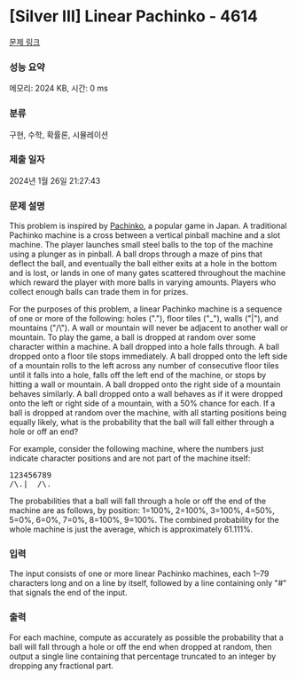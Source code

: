 # [Silver III] Linear Pachinko - 4614 

[문제 링크](https://www.acmicpc.net/problem/4614) 

### 성능 요약

메모리: 2024 KB, 시간: 0 ms

### 분류

구현, 수학, 확률론, 시뮬레이션

### 제출 일자

2024년 1월 26일 21:27:43

### 문제 설명

<p>This problem is inspired by <a href="http://en.wikipedia.org/wiki/Pachinko">Pachinko</a>, a popular game in Japan. A traditional Pachinko machine is a cross between a vertical pinball machine and a slot machine. The player launches small steel balls to the top of the machine using a plunger as in pinball. A ball drops through a maze of pins that deflect the ball, and eventually the ball either exits at a hole in the bottom and is lost, or lands in one of many gates scattered throughout the machine which reward the player with more balls in varying amounts. Players who collect enough balls can trade them in for prizes.</p>

<p>For the purposes of this problem, a linear Pachinko machine is a sequence of one or more of the following: holes ("."), floor tiles ("_"), walls ("|"), and mountains ("/\"). A wall or mountain will never be adjacent to another wall or mountain. To play the game, a ball is dropped at random over some character within a machine. A ball dropped into a hole falls through. A ball dropped onto a floor tile stops immediately. A ball dropped onto the left side of a mountain rolls to the left across any number of consecutive floor tiles until it falls into a hole, falls off the left end of the machine, or stops by hitting a wall or mountain. A ball dropped onto the right side of a mountain behaves similarly. A ball dropped onto a wall behaves as if it were dropped onto the left or right side of a mountain, with a 50% chance for each. If a ball is dropped at random over the machine, with all starting positions being equally likely, what is the probability that the ball will fall either through a hole or off an end?</p>

<p>For example, consider the following machine, where the numbers just indicate character positions and are not part of the machine itself:</p>

<pre>123456789
/\.|__/\.</pre>

<p>The probabilities that a ball will fall through a hole or off the end of the machine are as follows, by position: 1=100%, 2=100%, 3=100%, 4=50%, 5=0%, 6=0%, 7=0%, 8=100%, 9=100%. The combined probability for the whole machine is just the average, which is approximately 61.111%.</p>

### 입력 

 <p>The input consists of one or more linear Pachinko machines, each 1–79 characters long and on a line by itself, followed by a line containing only "#" that signals the end of the input.</p>

### 출력 

 <p>For each machine, compute as accurately as possible the probability that a ball will fall through a hole or off the end when dropped at random, then output a single line containing that percentage truncated to an integer by dropping any fractional part.</p>

